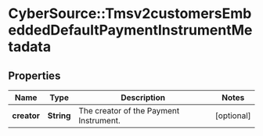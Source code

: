 # CyberSource::Tmsv2customersEmbeddedDefaultPaymentInstrumentMetadata

## Properties
Name | Type | Description | Notes
------------ | ------------- | ------------- | -------------
**creator** | **String** | The creator of the Payment Instrument.  | [optional] 


